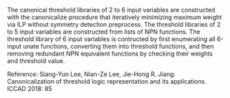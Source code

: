 The canonical threshold libraries of 2 to 6 input variables are constructed with the canonicalize procedure that iteratively minimizing maximum weight via ILP without symmetry detection preprocess.
The threshold libraries of 2 to 5 input variables are constructed from lists of NPN functions.
The threshold library of 6 input variables is contructed by first enumerating all 6-input unate functions, converting them into threshold functions, and then removing redundant NPN equivalent functions by checking their weights and threshold value.

Reference:
Siang-Yun Lee, Nian-Ze Lee, Jie-Hong R. Jiang:
Canonicalization of threshold logic representation and its applications. ICCAD 2018: 85
